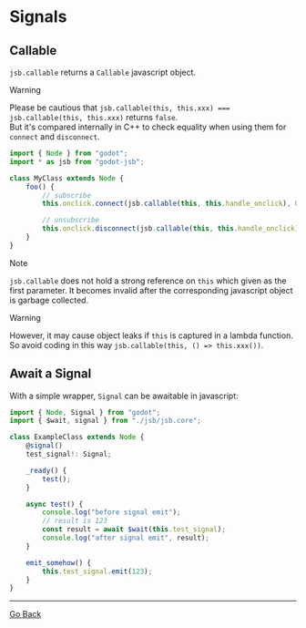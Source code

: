 
# Signals

## Callable

`jsb.callable` returns a `Callable` javascript object.  

> [!WARNING]
> Please be cautious that `jsb.callable(this, this.xxx) === jsb.callable(this, this.xxx)` returns `false`.   
> But it's compared internally in C++ to check equality when using them for `connect` and `disconnect`.

```ts
import { Node } from "godot";
import * as jsb from "godot-jsb";

class MyClass extends Node {
    foo() {
        // subscribe
        this.onclick.connect(jsb.callable(this, this.handle_onclick), 0);

        // unsubscribe
        this.onclick.disconnect(jsb.callable(this, this.handle_onclick));
    }
}
```

> [!NOTE]
> `jsb.callable` does not hold a strong reference on `this` which given as the first parameter. It becomes invalid after the corresponding javascript object is garbage collected.  

> [!WARNING]
> However, it may cause object leaks if `this` is captured in a lambda function. So avoid coding in this way `jsb.callable(this, () => this.xxx())`.

## Await a Signal

With a simple wrapper, `Signal` can be awaitable in javascript:

```ts
import { Node, Signal } from "godot";
import { $wait, signal } from "./jsb/jsb.core";

class ExampleClass extends Node {
    @signal()
    test_signal!: Signal;

    _ready() {
        test();
    }

    async test() {
        console.log("before signal emit");
        // result is 123
        const result = await $wait(this.test_signal); 
        console.log("after signal emit", result);
    }

    emit_somehow() {
        this.test_signal.emit(123);
    }
}
```


---

[Go Back](../README.md)
